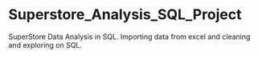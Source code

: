 # Superstore_Analysis_SQL_Project
SuperStore Data Analysis in SQL. Importing data from excel and cleaning and exploring on SQL.
